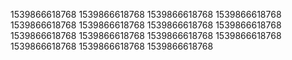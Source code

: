 1539866618768
1539866618768
1539866618768
1539866618768
1539866618768
1539866618768
1539866618768
1539866618768
1539866618768
1539866618768
1539866618768
1539866618768
1539866618768
1539866618768
1539866618768